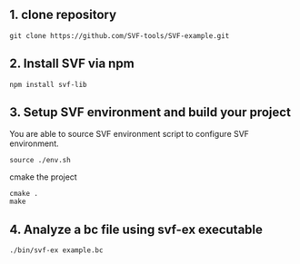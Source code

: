## 1. clone repository
```
git clone https://github.com/SVF-tools/SVF-example.git
```

## 2. Install SVF via npm
```
npm install svf-lib
```

## 3. Setup SVF environment and build your project 
You are able to source SVF environment script to configure SVF environment. 
```
source ./env.sh
```
cmake the project
```
cmake .
make
```
## 4. Analyze a bc file using svf-ex executable
```
./bin/svf-ex example.bc
```
